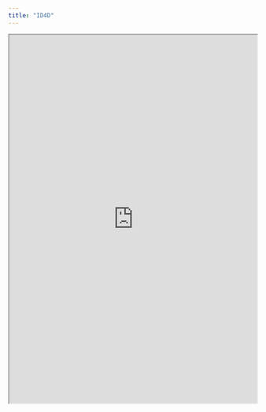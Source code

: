 ```yaml
---
title: "ID4D"
---
```




<iframe height="750" width="100%" src="https://ewelton.github.io/ktest/wiki.html#ID4D"></iframe>
